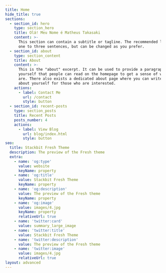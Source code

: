 ```yaml
---
title: Home
hide_title: true
sections:
  - section_id: hero
    type: section_hero
    title: Olá! Meu Nome é Matheus Takasaki
    content: >-
      This section can contain a subtitle or tagline. The recommended length is
      one to three sentences, but can be changed as you prefer.
  - section_id: about
    type: section_content
    title: About
    content: >-
      This is the "about" excerpt. It can be used to provide a paragraph about
      yourself that people can read on the homepage to get a sense of who you
      are. There also exists a dedicated about page where you can write more
      about yourself for those who are interested.
    actions:
      - label: Contact Me
        url: /contact
        style: button
  - section_id: recent-posts
    type: section_posts
    title: Recent Posts
    posts_number: 4
    actions:
      - label: View Blog
        url: blog/index.html
        style: button
seo:
  title: Stackbit Fresh Theme
  description: The preview of the Fresh theme
  extra:
    - name: 'og:type'
      value: website
      keyName: property
    - name: 'og:title'
      value: Stackbit Fresh Theme
      keyName: property
    - name: 'og:description'
      value: The preview of the Fresh theme
      keyName: property
    - name: 'og:image'
      value: images/4.jpg
      keyName: property
      relativeUrl: true
    - name: 'twitter:card'
      value: summary_large_image
    - name: 'twitter:title'
      value: Stackbit Fresh Theme
    - name: 'twitter:description'
      value: The preview of the Fresh theme
    - name: 'twitter:image'
      value: images/4.jpg
      relativeUrl: true
layout: advanced
---
```

